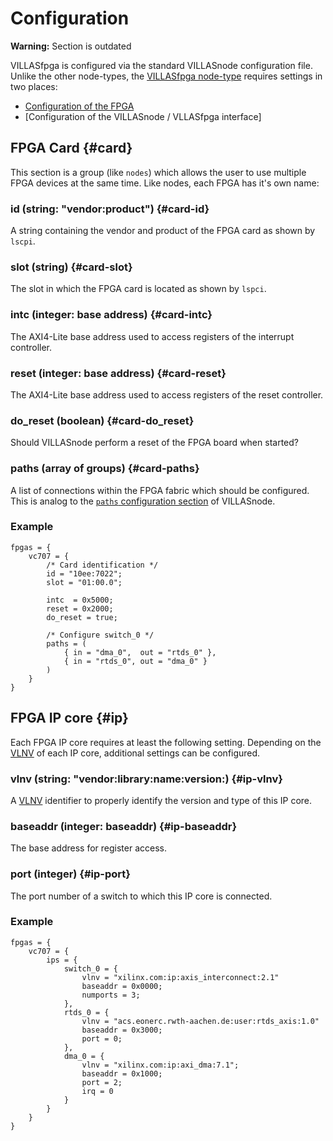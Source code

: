 # Configuration

**Warning:** Section is outdated

VILLASfpga is configured via the standard VILLASnode configuration file.
Unlike the other node-types, the [VILLASfpga node-type](../node/nodes/fpga.md) requires settings in two places:

- [Configuration of the FPGA](../node/nodes/fpga.md#config)
- [Configuration of the VILLASnode / VLLASfpga interface]

## FPGA Card {#card}

This section is a group (like `nodes`) which allows the user to use multiple FPGA devices at the same time.
Like nodes, each FPGA has it's own name:

### id (string: "vendor:product") {#card-id}

A string containing the vendor and product of the FPGA card as shown by `lscpi`.

### slot (string) {#card-slot}

The slot in which the FPGA card is located as shown by `lspci`.

### intc (integer: base address) {#card-intc}

The AXI4-Lite base address used to access registers of the interrupt controller.

### reset (integer: base address) {#card-reset}

The AXI4-Lite base address used to access registers of the reset controller.

### do_reset (boolean) {#card-do_reset}

Should VILLASnode perform a reset of the FPGA board when started?

### paths (array of groups) {#card-paths}

A list of connections within the FPGA fabric which should be configured.
This is analog to the [`paths` configuration section](../node/config/paths.md) of VILLASnode.

### Example

<!-- convert to JSON -->
```
fpgas = {
	vc707 = {
		/* Card identification */
		id = "10ee:7022";
		slot = "01:00.0";

		intc  = 0x5000;
		reset = 0x2000;
		do_reset = true;

		/* Configure switch_0 */
		paths = (
			{ in = "dma_0",  out = "rtds_0" },
			{ in = "rtds_0", out = "dma_0" }
		)
	}
}
```

## FPGA IP core {#ip}

Each FPGA IP core requires at least the following setting.
Depending on the [VLNV](https://www.xilinx.com/support/answers/50478.html) of each IP core, additional settings can be configured.

### vlnv (string: "vendor:library:name:version:) {#ip-vlnv}

A [VLNV](https://www.xilinx.com/support/answers/50478.html) identifier to properly identify the version and type of this IP core.

### baseaddr (integer: baseaddr) {#ip-baseaddr}

The base address for register access.

### port (integer) {#ip-port}

The port number of a switch to which this IP core is connected.

### Example

<!-- convert to JSON -->
```
fpgas = {
	vc707 = {
		ips = {
			switch_0 = {
				vlnv = "xilinx.com:ip:axis_interconnect:2.1"
				baseaddr = 0x0000;
				numports = 3;
			},
			rtds_0 = {
				vlnv = "acs.eonerc.rwth-aachen.de:user:rtds_axis:1.0"
				baseaddr = 0x3000;
				port = 0;
			},
			dma_0 = {
				vlnv = "xilinx.com:ip:axi_dma:7.1";
				baseaddr = 0x1000;
				port = 2;
				irq = 0
			}
		}
	}
}
```
